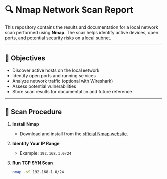 # 🔍 Nmap Network Scan Report

This repository contains the results and documentation for a local network scan performed using **Nmap**. The scan helps identify active devices, open ports, and potential security risks on a local subnet.

---

## 📌 Objectives

- Discover active hosts on the local network
- Identify open ports and running services
- Analyze network traffic (optional with Wireshark)
- Assess potential vulnerabilities
- Store scan results for documentation and future reference

---

## 🧪 Scan Procedure

1. **Install Nmap**
   - Download and install from the [official Nmap website](https://nmap.org/).

2. **Identify Your IP Range**
   - Example: `192.168.1.0/24`

3. **Run TCP SYN Scan**
   ```bash
   nmap -sS 192.168.1.0/24
